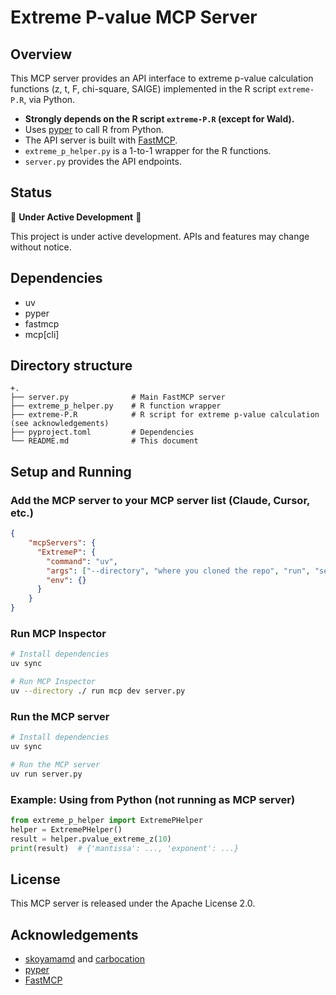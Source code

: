 # Extreme P-value MCP Server

## Overview

This MCP server provides an API interface to extreme p-value calculation functions (z, t, F, chi-square, SAIGE) implemented in the R script `extreme-P.R`, via Python.

- **Strongly depends on the R script `extreme-P.R` (except for Wald).**
- Uses [pyper](https://github.com/nteract/pyper) to call R from Python.
- The API server is built with [FastMCP](https://github.com/jlowin/fastmcp).
- `extreme_p_helper.py` is a 1-to-1 wrapper for the R functions.
- `server.py` provides the API endpoints.

## Status

🚧 **Under Active Development** 🚧

This project is under active development. APIs and features may change without notice.

## Dependencies

- uv
- pyper
- fastmcp
- mcp[cli]

## Directory structure

```
+.
├── server.py              # Main FastMCP server
├── extreme_p_helper.py    # R function wrapper
├── extreme-P.R            # R script for extreme p-value calculation (see acknowledgements)
├── pyproject.toml         # Dependencies
└── README.md              # This document
```

## Setup and Running

### Add the MCP server to your MCP server list (Claude, Cursor, etc.)

```json
{
    "mcpServers": {
      "ExtremeP": {
        "command": "uv",
        "args": ["--directory", "where you cloned the repo", "run", "server.py"],
        "env": {}
      }
    }
}
```

### Run MCP Inspector

```bash
# Install dependencies
uv sync

# Run MCP Inspector
uv --directory ./ run mcp dev server.py
```

### Run the MCP server

```bash
# Install dependencies
uv sync

# Run the MCP server
uv run server.py
```

### Example: Using from Python (not running as MCP server)

```python
from extreme_p_helper import ExtremePHelper
helper = ExtremePHelper()
result = helper.pvalue_extreme_z(10)
print(result)  # {'mantissa': ..., 'exponent': ...}
```

## License

This MCP server is released under the Apache License 2.0.

## Acknowledgements

- [skoyamamd](https://gist.github.com/skoyamamd/4f97b43c7171e01a8c50e9aa18b0ebf0) and [carbocation](https://gist.github.com/carbocation/d39a20ed028b25ff3528468b455b2bcc)
- [pyper](https://github.com/nteract/pyper)
- [FastMCP](https://github.com/jlowin/fastmcp)
